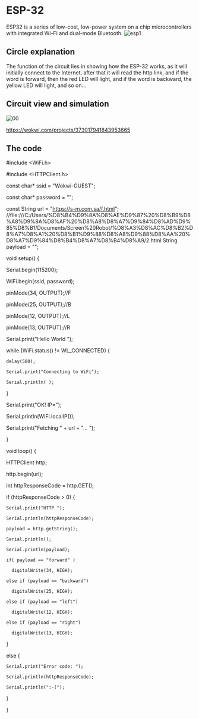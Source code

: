 # ESP-32
ESP32 is a series of low-cost, low-power system on a chip microcontrollers with integrated Wi-Fi and dual-mode Bluetooth.
![esp1](https://github.com/shaikhahObaid/ESP-32/assets/111530370/f82736ef-f766-4dec-a43a-c71709a6a418)

## Circle explanation
The function of the circuit lies in showing how the ESP-32 works, as it will initially connect to the Internet, after that it will read the http link, and if the word is forward, then the red LED will light, and if the word is backward, the yellow LED will light, and so on...
## Circuit view and simulation
![00](https://github.com/shaikhahObaid/ESP-32/assets/111530370/e69c8c0b-b5b7-43da-8a74-d0d6ed83e67c)

https://wokwi.com/projects/373017941843953665 
## The code 
#include <WiFi.h>

#include <HTTPClient.h>

const char* ssid = "Wokwi-GUEST";

const char* password = "";

const String url = "https://s-m.com.sa/f.html"; 
//file:///C:/Users/%D8%B4%D9%8A%D8%AE%D9%87%20%D8%B9%D8%A8%D9%8A%D8%AF%20%D8%A8%D8%A7%D9%84%D8%AD%D9%85%D8%B1/Documents/Screen%20Robot/%D8%A3%D8%AC%D8%B2%D8%A7%D8%A1%20%D8%B1%D9%88%D8%A8%D9%88%D8%AA%20%D8%A7%D9%84%D8%B4%D8%A7%D8%B4%D8%A9/2.html
String payload = "";

void setup() {

  Serial.begin(115200);
  
  WiFi.begin(ssid, password);
  
  pinMode(34, OUTPUT);//F
  
  pinMode(25, OUTPUT);//B
  
  pinMode(12, OUTPUT);//L
  
  pinMode(13, OUTPUT);//R
  
  Serial.print("Hello World ");
  
  while (WiFi.status() != WL_CONNECTED) {
  
    delay(500);
    
    Serial.print("Connecting to WiFi");
    
    Serial.println( );
    
  }

  Serial.print("OK! IP=");
  
  Serial.println(WiFi.localIP());

  Serial.print("Fetching " + url + "... ");

  


}

void loop() {

  HTTPClient http;
  
  http.begin(url);
  
  int httpResponseCode = http.GET();
  
  if (httpResponseCode > 0) {
  
    Serial.print("HTTP ");
    
    Serial.println(httpResponseCode);
    
    payload = http.getString();
    
    Serial.println();
    
    Serial.println(payload);
    
    if( payload == "forward" )
    
      digitalWrite(34, HIGH);
      
    else if (payload == "backward") 
    
      digitalWrite(25, HIGH);
      
    else if (payload == "left") 
    
      digitalWrite(12, HIGH); 
      
    else if (payload == "right") 
    
      digitalWrite(13, HIGH);
    
  }
  
  else {
  
    Serial.print("Error code: ");
    
    Serial.println(httpResponseCode);
    
    Serial.println(":-(");
    
  }
  
}
